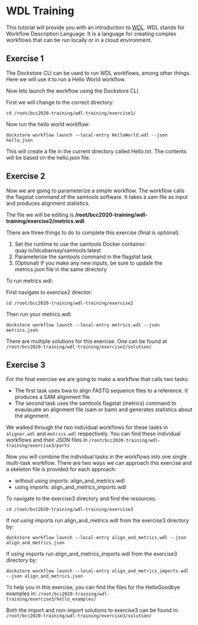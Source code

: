 # WDL Training
This tutorial will provide you with an introduction to [WDL](https://openwdl.org/). WDL stands for Workflow Description Language. It is a language for creating complex workflows that can be run locally or in a cloud environment.

## Exercise 1
The Dockstore CLI can be used to run WDL workflows, among other things. Here we will use it to run a Hello World workflow.

Now lets launch the workflow using the Dockstore CLI.

First we will change to the correct directory:
```shell
cd /root/bcc2020-training/wdl-training/exercise1/
```

Now run the hello world workflow:
```shell
dockstore workflow launch --local-entry HelloWorld.wdl --json hello.json
```

This will create a file in the current directory called Hello.txt. The contents will be based on the hello.json file.

## Exercise 2
Now we are going to parameterize a simple workflow. The workflow calls the flagstat command of the samtools software. It takes a sam file as input and produces alignment statistics.

The file we will be editing is **/root/bcc2020-training/wdl-training/exercise2/metrics.wdl**.

There are three things to do to complete this exercise (final is optional).
1. Set the runtime to use the samtools Docker container: quay.io/ldcabansay/samtools:latest
2. Parameterize the samtools command in the flagstat task
3. (Optional) If you make any new inputs, be sure to update the metrics.json file in the same directory

To run metrics.wdl:

First navigate to exercise2 director:
```
cd /root/bcc2020-training/wdl-training/exercise2
```
Then run your metrics.wdl:
```
dockstore workflow launch --local-entry metrics.wdl --json metrics.json
```

There are multiple solutions for this exercise. One can be found at `/root/bcc2020-training/wdl-training/exercise2/solution/`

## Exercise 3
For the final exercise we are going to make a workflow that calls two tasks:
- The first task uses bwa to align FASTQ sequence files to a reference. It produces a SAM alignment file.
- The second task uses the samtools flagstat (metrics) command to evaulauate an alignment file (sam or bam) and generates statistics about the alignment.

We walked through the two individual workflows for these tasks in `aligner.wdl` and `metrics.wdl` respectively.
You can find these individual workflows and their JSON files in `/root/bcc2020-training/wdl-training/exercise3/parts`
 
Now you will combine the individual tasks in the workflows into one single multi-task workflow. 
There are two ways we can approach this exercise and a skeleton file is provided for each approach:

- without using imports: align_and_metrics.wdl
- using imports: align_and_metrics_imports.wdl

To navigate to the exercise3 directory and find the resources:
```
cd /root/bcc2020-training/wdl-training/exercise3
```
If *not using* imports run align_and_metrics.wdl from the exercise3 directory by:
```
dockstore workflow launch --local-entry align_and_metrics.wdl --json align_and_metrics.json
```
If *using* imports run align_and_metrics_imports.wdl from the exercise3 directory by: 
```
dockstore workflow launch --local-entry align_and_metrics_imports.wdl --json align_and_metrics.json
```
To help you in this exercise, you can find the files for the HelloGoodbye examples in: `/root/bcc2020-training/wdl-training/exercise3/hello_examples/`


Both the import and non-import solutions to exercise3 can be found in: `/root/bcc2020-training/wdl-training/exercise3/solution/`